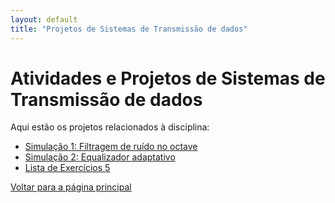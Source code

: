 ```yaml
---
layout: default
title: "Projetos de Sistemas de Transmissão de dados"
---
```


# Atividades e Projetos de Sistemas de Transmissão de dados

Aqui estão os projetos relacionados à disciplina:

- [Simulação 1: Filtragem de ruído no octave ](filtragemremeez.md)
- [Simulação 2: Equalizador adaptativo](equalizador.md)
- [Lista de Exercícios 5](L5.md)
  
[Voltar para a página principal](../index.md)
